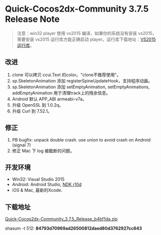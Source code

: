 # Quick-Cocos2dx-Community 3.7.5 Release Note

> 注意：win32 player 使用 vs2015 编译，如果你的系统没有安装 vs2015，需要安装 vs2015 运行库方能正确启动 player。运行库下载地址：[VS2015 运行库](https://pan.baidu.com/s/1mhW0OAG)。

## 改进

1. clone 可以拷贝 ccui.Text 的color。"clone不推荐使用"。
2. sp.SkeletonAnimation 添加 registerSpineUpdateHook，支持程序动画。
3. sp.SkeletonAnimation 添加 setEmptyAnimation, setEmptyAnimations, addEmptyAnimation 用于清理track上的残余信息。
4. Android 默认 APP_ABI armeabi-v7a。
5. 升级 OpenSSL 到 1.0.2q。
6. 升级 Curl 到 7.52.1。

## 修正

1. PB bugfix: unpack double crash. use union to avoid crash on Android (signal 7)
2. 修正 Mac 下 log 被截断的问题。

## 开发环境

* Win32: Visual Studio 2015
* Android: Android Studio, [NDK r10d](https://pan.baidu.com/s/1sjZMx6d)
* iOS & Mac, 最新的Xcode.

## 下载地址

[Quick-Cocos2dx-Community_3.7.5_Release_b4bf1da.zip](https://pan.baidu.com/s/1hclKrMSVIhCHQUwFDMMHpA)

shasum -t 512: **84793d70969ad26500812daed80d3762927cc643**